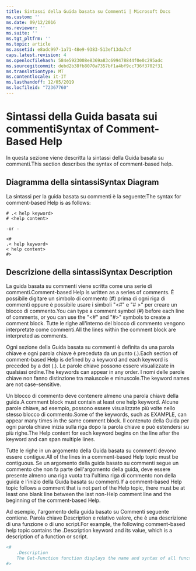 ```yaml
---
title: Sintassi della Guida basata su Commenti | Microsoft Docs
ms.custom: ''
ms.date: 09/12/2016
ms.reviewer: ''
ms.suite: ''
ms.tgt_pltfrm: ''
ms.topic: article
ms.assetid: e8adc997-1a71-48e9-9383-513ef13da7cf
caps.latest.revision: 4
ms.openlocfilehash: 584e5923008e8369a83c699478844f0e0c295adc
ms.sourcegitcommit: debd2b38fb8070a7357bf1a4bf9cc736f3702f31
ms.translationtype: MT
ms.contentlocale: it-IT
ms.lasthandoff: 12/05/2019
ms.locfileid: "72367760"
---
```

# <a name="syntax-of-comment-based-help"></a><span data-ttu-id="26d10-102">Sintassi della Guida basata sui commenti</span><span class="sxs-lookup"><span data-stu-id="26d10-102">Syntax of Comment-Based Help</span></span>

<span data-ttu-id="26d10-103">In questa sezione viene descritta la sintassi della Guida basata su commenti.</span><span class="sxs-lookup"><span data-stu-id="26d10-103">This section describes the syntax of comment-based help.</span></span>

## <a name="syntax-diagram"></a><span data-ttu-id="26d10-104">Diagramma della sintassi</span><span class="sxs-lookup"><span data-stu-id="26d10-104">Syntax Diagram</span></span>

 <span data-ttu-id="26d10-105">La sintassi per la guida basata su commenti è la seguente:</span><span class="sxs-lookup"><span data-stu-id="26d10-105">The syntax for comment-based Help is as follows:</span></span>

```
# .< help keyword>
# <help content>

-or -

<#
.< help keyword>
< help content>
#>
```

## <a name="syntax-description"></a><span data-ttu-id="26d10-106">Descrizione della sintassi</span><span class="sxs-lookup"><span data-stu-id="26d10-106">Syntax Description</span></span>

 <span data-ttu-id="26d10-107">La guida basata su commenti viene scritta come una serie di commenti.</span><span class="sxs-lookup"><span data-stu-id="26d10-107">Comment-based Help is written as a series of comments.</span></span> <span data-ttu-id="26d10-108">È possibile digitare un simbolo di commento (#) prima di ogni riga di commenti oppure è possibile usare i simboli "\<#" e "# >" per creare un blocco di commento.</span><span class="sxs-lookup"><span data-stu-id="26d10-108">You can type a comment symbol (#) before each line of comments, or you can use the "\<#" and "#>" symbols to create a comment block.</span></span> <span data-ttu-id="26d10-109">Tutte le righe all'interno del blocco di commento vengono interpretate come commenti.</span><span class="sxs-lookup"><span data-stu-id="26d10-109">All the lines within the comment block are interpreted as comments.</span></span>

 <span data-ttu-id="26d10-110">Ogni sezione della Guida basata su commenti è definita da una parola chiave e ogni parola chiave è preceduta da un punto (.).</span><span class="sxs-lookup"><span data-stu-id="26d10-110">Each section of comment-based Help is defined by a keyword and each keyword is preceded by a dot (.).</span></span> <span data-ttu-id="26d10-111">Le parole chiave possono essere visualizzate in qualsiasi ordine.</span><span class="sxs-lookup"><span data-stu-id="26d10-111">The keywords can appear in any order.</span></span> <span data-ttu-id="26d10-112">I nomi delle parole chiave non fanno distinzione tra maiuscole e minuscole.</span><span class="sxs-lookup"><span data-stu-id="26d10-112">The keyword names are not case-sensitive.</span></span>

 <span data-ttu-id="26d10-113">Un blocco di commento deve contenere almeno una parola chiave della guida.</span><span class="sxs-lookup"><span data-stu-id="26d10-113">A comment block must contain at least one help keyword.</span></span> <span data-ttu-id="26d10-114">Alcune parole chiave, ad esempio, possono essere visualizzate più volte nello stesso blocco di commento.</span><span class="sxs-lookup"><span data-stu-id="26d10-114">Some of the keywords, such as EXAMPLE, can appear many times in the same comment block.</span></span> <span data-ttu-id="26d10-115">Il contenuto della Guida per ogni parola chiave inizia sulla riga dopo la parola chiave e può estendersi su più righe.</span><span class="sxs-lookup"><span data-stu-id="26d10-115">The Help content for each keyword begins on the line after the keyword and can span multiple lines.</span></span>

 <span data-ttu-id="26d10-116">Tutte le righe in un argomento della Guida basata su commenti devono essere contigue.</span><span class="sxs-lookup"><span data-stu-id="26d10-116">All of the lines in a comment-based Help topic must be contiguous.</span></span> <span data-ttu-id="26d10-117">Se un argomento della guida basato su commenti segue un commento che non fa parte dell'argomento della guida, deve essere presente almeno una riga vuota tra l'ultima riga di commento non della guida e l'inizio della Guida basata su commenti.</span><span class="sxs-lookup"><span data-stu-id="26d10-117">If a comment-based Help topic follows a comment that is not part of the Help topic, there must be at least one blank line between the last non-Help comment line and the beginning of the comment-based Help.</span></span>

 <span data-ttu-id="26d10-118">Ad esempio, l'argomento della guida basato su Commenti seguente contiene. Parola chiave Description e relativo valore, che è una descrizione di una funzione o di uno script.</span><span class="sxs-lookup"><span data-stu-id="26d10-118">For example, the following comment-based help topic contains the .Description keyword and its value, which is a description of a function or script.</span></span>

```powershell
<#
    .Description
    The Get-Function function displays the name and syntax of all functions in the session.
#>
```